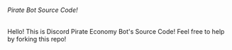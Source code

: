 ###### Pirate Bot Source Code!
Hello! This is Discord Pirate Economy Bot's Source Code!
Feel free to help by forking this repo!